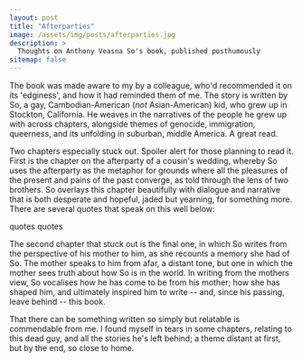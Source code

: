 ```yaml
---
layout: post
title: "Afterparties"
image: /assets/img/posts/afterparties.jpg
description: >
  Thoughts on Anthony Veasna So's book, published posthumously
sitemap: false
---
```


The book was made aware to my by a colleague, who'd recommended it on its 'edginess', and how it had reminded them of me. The story is written by So, a gay, Cambodian-American (<i>not</i> Asian-American) kid, who grew up in Stockton, California. He weaves in the narratives of the people he grew up with across chapters, alongside themes of genocide, immigration, queerness, and its unfolding in suburban, middle America. A great read. <p>

Two chapters especially stuck out. Spoiler alert for those planning to read it. First is the chapter on the afterparty of a cousin's wedding, whereby So uses the afterparty as the metaphor for grounds where all the pleasures of the present and pains of the past converge, as told through the lens of two brothers. So overlays this chapter beautifully with dialogue and narrative that is both desperate and hopeful, jaded but yearning, for something more. There are several quotes that speak on this well below:<p>

quotes
quotes

The second chapter that stuck out is the final one, in which So writes from the perspective of his mother to him, as she recounts a memory she had of So. The mother speaks to him from afar, a distant tone, but one in which the mother sees truth about how So is in the world. In writing from the mothers view, So vocalises how he has come to be from his mother; how she has shaped him, and ultimately inspired him to write -- and, since his passing, leave behind -- this book. <p>

That there can be something written so simply but relatable is commendable from me. I found myself in tears in some chapters, relating to this dead guy, and all the stories he's left behind; a theme distant at first, but by the end, so close to home.